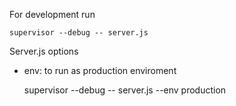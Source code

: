 For development run 

    supervisor --debug -- server.js 

Server.js options

* env: to run as production enviroment

    supervisor --debug -- server.js --env production

